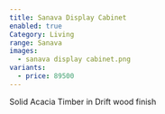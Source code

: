 ```yaml
---
title: Sanava Display Cabinet
enabled: true
Category: Living
range: Sanava
images:
  - sanava display cabinet.png
variants:
  - price: 89500
---
```

Solid Acacia Timber in Drift wood finish
